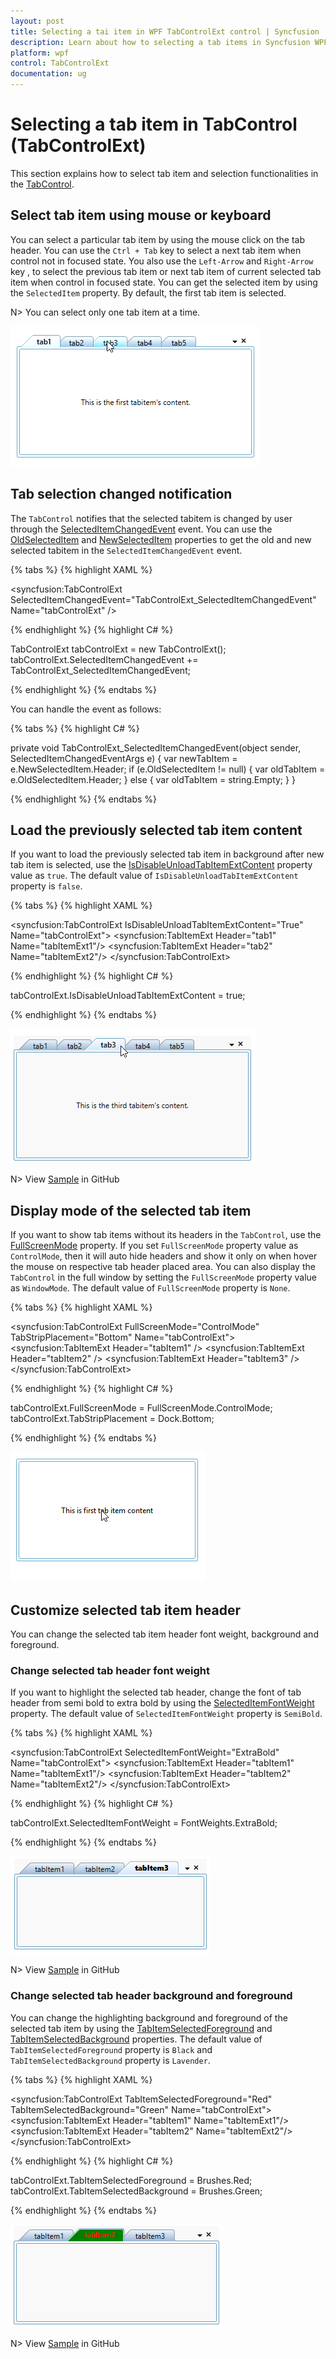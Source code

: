 ```yaml
---
layout: post
title: Selecting a tai item in WPF TabControlExt control | Syncfusion
description: Learn about how to selecting a tab items in Syncfusion WPF TabControlExt control and more details about the control features.
platform: wpf
control: TabControlExt
documentation: ug
---
```


# Selecting a tab item in TabControl (TabControlExt)

This section explains how to select tab item and selection functionalities in the [TabControl](https://help.syncfusion.com/cr/wpf/Syncfusion.Tools.Wpf~Syncfusion.Windows.Tools.Controls.TabControlExt.html).

## Select tab item using mouse or keyboard

You can select a particular tab item by using the mouse click on the tab header. You can use the `Ctrl + Tab` key to select a next tab item when control not in focused state. You also use the `Left-Arrow` and `Right-Arrow` key , to select the previous tab item or next tab item of current selected tab item when control in focused state. You can get the selected item by using the `SelectedItem` property. By default, the first tab item is selected.

N> You can select only one tab item at a time.

![Tab items selected by clicking the tab header](Tab-Item-Header_images/SelectItem.gif)

## Tab selection changed notification

The `TabControl` notifies that the selected tabitem is changed by user through the [SelectedItemChangedEvent](https://help.syncfusion.com/cr/wpf/Syncfusion.Tools.Wpf~Syncfusion.Windows.Tools.Controls.TabControlExt~SelectedItemChangedEvent_EV.html) event. You can use the [OldSelectedItem](https://help.syncfusion.com/cr/wpf/Syncfusion.Tools.Wpf~Syncfusion.Windows.Tools.Controls.SelectedItemChangedEventArgs~OldSelectedItem.html) and [NewSelectedItem](https://help.syncfusion.com/cr/wpf/Syncfusion.Tools.Wpf~Syncfusion.Windows.Tools.Controls.SelectedItemChangedEventArgs~NewSelectedItem.html) properties to get the old and new selected tabitem in the `SelectedItemChangedEvent` event.

{% tabs %}
{% highlight XAML %}

<syncfusion:TabControlExt SelectedItemChangedEvent="TabControlExt_SelectedItemChangedEvent"
                          Name="tabControlExt" />

{% endhighlight %}
{% highlight C# %}

TabControlExt tabControlExt = new TabControlExt();
tabControlExt.SelectedItemChangedEvent += TabControlExt_SelectedItemChangedEvent;

{% endhighlight %}
{% endtabs %}

You can handle the event as follows:

{% tabs %}
{% highlight C# %}

private void TabControlExt_SelectedItemChangedEvent(object sender, SelectedItemChangedEventArgs e) {
    var newTabItem = e.NewSelectedItem.Header;
    if (e.OldSelectedItem != null) {
        var oldTabItem = e.OldSelectedItem.Header;
    }
    else {
        var oldTabItem = string.Empty;
    }
}

{% endhighlight %}
{% endtabs %}

## Load the previously selected tab item content

If you want to load the previously selected tab item in background after new tab item is selected, use the [IsDisableUnloadTabItemExtContent](https://help.syncfusion.com/cr/wpf/Syncfusion.Tools.Wpf~Syncfusion.Windows.Tools.Controls.TabControlExt~IsDisableUnloadTabItemExtContent.html) property value as `true`. The default value of `IsDisableUnloadTabItemExtContent` property is `false`.

{% tabs %}
{% highlight XAML %}

<syncfusion:TabControlExt IsDisableUnloadTabItemExtContent="True"
                          Name="tabControlExt">
    <syncfusion:TabItemExt Header="tab1" Name="tabItemExt1"/>
    <syncfusion:TabItemExt Header="tab2" Name="tabItemExt2"/>
</syncfusion:TabControlExt>

{% endhighlight %}
{% highlight C# %}

tabControlExt.IsDisableUnloadTabItemExtContent = true;

{% endhighlight %}
{% endtabs %}

![TabControl loads the previously selected tab item content](Tab-Item-Header_images/Loadall.png)

N> View [Sample](https://github.com/SyncfusionExamples/syncfusion-wpf-tabcontrolext-examples/tree/master/Samples/SelectedItem) in GitHub

## Display mode of the selected tab item

If you want to show tab items without its headers in the `TabControl`, use the [FullScreenMode](https://help.syncfusion.com/cr/wpf/Syncfusion.Tools.Wpf~Syncfusion.Windows.Tools.Controls.TabControlExt~FullScreenMode.html) property. If you set `FullScreenMode` property value as `ControlMode`, then it will auto hide headers and show it only on when hover the mouse on respective tab header placed area. You can also display the `TabControl` in the full window by setting the `FullScreenMode` property value as `WindowMode`. The default value of `FullScreenMode` property is `None`.

{% tabs %}
{% highlight XAML %}

<syncfusion:TabControlExt FullScreenMode="ControlMode"
                          TabStripPlacement="Bottom"
                          Name="tabControlExt">
    <syncfusion:TabItemExt Header="tabItem1" />
    <syncfusion:TabItemExt Header="tabItem2" />
    <syncfusion:TabItemExt Header="tabItem3" />
</syncfusion:TabControlExt>

{% endhighlight %}
{% highlight C# %}

tabControlExt.FullScreenMode = FullScreenMode.ControlMode;
tabControlExt.TabStripPlacement = Dock.Bottom;

{% endhighlight %}
{% endtabs %}

![Show the tab item without its header](Getting-Started_images/FullScreenMode.gif)

## Customize selected tab item header

You can change the selected tab item header font weight, background and foreground.

### Change selected tab header font weight

If you want to highlight the selected tab header, change the font of tab header from semi bold to extra bold by using the [SelectedItemFontWeight](https://help.syncfusion.com/cr/wpf/Syncfusion.Tools.Wpf~Syncfusion.Windows.Tools.Controls.TabControlExt~SelectedItemFontWeight.html) property. The default value of `SelectedItemFontWeight` property is `SemiBold`.

{% tabs %}
{% highlight XAML %}

<syncfusion:TabControlExt SelectedItemFontWeight="ExtraBold"
                          Name="tabControlExt">
    <syncfusion:TabItemExt Header="tabItem1" Name="tabItemExt1"/>
    <syncfusion:TabItemExt Header="tabItem2" Name="tabItemExt2"/>
</syncfusion:TabControlExt>

{% endhighlight %}
{% highlight C# %}

tabControlExt.SelectedItemFontWeight = FontWeights.ExtraBold;

{% endhighlight %}
{% endtabs %}

![TabControl SelectedItem font weight changed to ExtraBold](Tab-Item-Header_images/SelectedItemFontWeight.png)

N> View [Sample](https://github.com/SyncfusionExamples/syncfusion-wpf-tabcontrolext-examples/tree/master/Samples/SelectedItem) in GitHub

### Change selected tab header background and foreground 

You can change the highlighting background and foreground of the selected tab item by using the [TabItemSelectedForeground](https://help.syncfusion.com/cr/wpf/Syncfusion.Tools.Wpf~Syncfusion.Windows.Tools.Controls.TabControlExt~TabItemSelectedForeground.html) and [TabItemSelectedBackground](https://help.syncfusion.com/cr/wpf/Syncfusion.Tools.Wpf~Syncfusion.Windows.Tools.Controls.TabControlExt~.html) properties. The default value of `TabItemSelectedForeground` property is `Black`  and `TabItemSelectedBackground` property is `Lavender`.

{% tabs %}
{% highlight XAML %}

<syncfusion:TabControlExt TabItemSelectedForeground="Red" 
                          TabItemSelectedBackground="Green"
                          Name="tabControlExt">
    <syncfusion:TabItemExt Header="tabItem1" Name="tabItemExt1"/>
    <syncfusion:TabItemExt Header="tabItem2" Name="tabItemExt2"/>
</syncfusion:TabControlExt>

{% endhighlight %}
{% highlight C# %}

tabControlExt.TabItemSelectedForeground = Brushes.Red;
tabControlExt.TabItemSelectedBackground = Brushes.Green;

{% endhighlight %}
{% endtabs %}

![TabControl SelectedItem background and foreground changed](Tab-Item-Header_images/SelectedItemBackground.png)

N> View [Sample](https://github.com/SyncfusionExamples/syncfusion-wpf-tabcontrolext-examples/tree/master/Samples/SelectedItem) in GitHub
